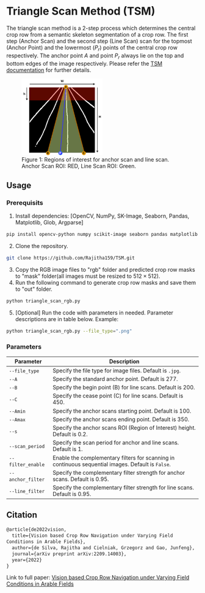 # Triangle Scan Method (TSM)

The triangle scan method is a 2-step process which determines the central crop row from a semantic skeleton segmentation of a crop row. The first step (Anchor Scan) and the second step (Line Scan) scan for the topmost (Anchor Point) and the lowermost ($P_{r}$) points of the central crop row respectively. The anchor point $A$ and point $P_{r}$ always lie on the top and bottom edges of the image respectively. Please refer the [TSM documentation](./media/tsm.md) for further details.

<figure>
  <img src="media/ROIs.png" alt="Alt Text" width="50%">
  <figcaption>Figure 1: Regions of interest for anchor scan and line scan. Anchor Scan ROI: RED, Line Scan ROI: Green. </figcaption>
</figure>

## Usage
### Prerequisits
1. Install dependencies: [OpenCV, NumPy, SK-Image, Seaborn, Pandas, Matplotlib, Glob, Argparse]
```bash
pip install opencv-python numpy scikit-image seaborn pandas matplotlib glob3 argparse
```
2. Clone the repository.
```bash
git clone https://github.com/Rajitha159/TSM.git
```
3. Copy the RGB image files to "rgb" folder and predicted crop row masks to "mask" folder(all images must be resized to $512 \times 512$).
4. Run the following command to generate crop row masks and save them to "out" folder.
```bash
python triangle_scan_rgb.py
```
5. [Optional] Run the code with parameters in needed. Parameter descriptions are in table below.
Example: 
```bash
python triangle_scan_rgb.py --file_type=".png"
```

### Parameters
| Parameter         | Description                                                                                     |
| ----------------- | ----------------------------------------------------------------------------------------------- |
| `--file_type`     | Specify the file type for image files. Default is `.jpg`.                                     |
| `--A`             | Specify the standard anchor point. Default is 277.                                           |
| `--B`             | Specify the begin point (B) for line scans. Default is 200.                                  |
| `--C`             | Specify the cease point (C) for line scans. Default is 450.                                 |
| `--Amin`          | Specify the anchor scans starting point. Default is 100.                                    |
| `--Amax`          | Specify the anchor scans ending point. Default is 350.                                      |
| `--s`             | Specify the anchor scans ROI (Region of Interest) height. Default is 0.2.                   |
| `--scan_period`   | Specify the scan period for anchor and line scans. Default is 1.                            |
| `--filter_enable` | Enable the complementary filters for scanning in continuous sequential images. Default is `False`. |
| `--anchor_filter` | Specify the complementary filter strength for anchor scans. Default is 0.95.                |
| `--line_filter`   | Specify the complementary filter strength for line scans. Default is 0.95.                  |

## Citation

```
@article{de2022vision,
  title={Vision based Crop Row Navigation under Varying Field Conditions in Arable Fields},
  author={de Silva, Rajitha and Cielniak, Grzegorz and Gao, Junfeng},
  journal={arXiv preprint arXiv:2209.14003},
  year={2022}
}
```

Link to full paper: [Vision based Crop Row Navigation under Varying Field Conditions in Arable Fields](https://arxiv.org/pdf/2209.14003.pdf)
